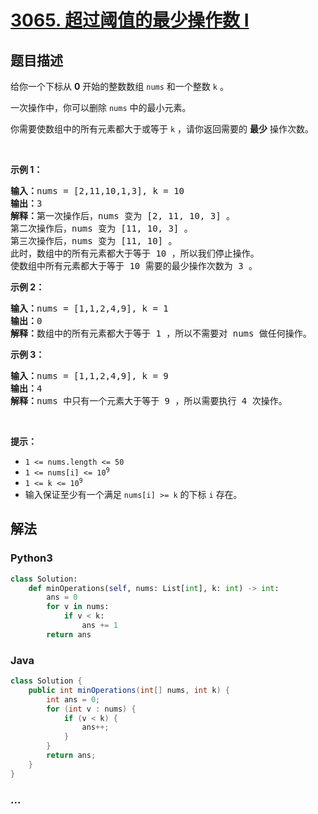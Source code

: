 # [3065. 超过阈值的最少操作数 I](https://leetcode.cn/problems/minimum-operations-to-exceed-threshold-value-i)



## 题目描述

<!-- 这里写题目描述 -->

<p>给你一个下标从 <b>0</b>&nbsp;开始的整数数组&nbsp;<code>nums</code>&nbsp;和一个整数&nbsp;<code>k</code>&nbsp;。</p>

<p>一次操作中，你可以删除 <code>nums</code>&nbsp;中的最小元素。</p>

<p>你需要使数组中的所有元素都大于或等于 <code>k</code>&nbsp;，请你返回需要的 <strong>最少</strong>&nbsp;操作次数。</p>

<p>&nbsp;</p>

<p><strong class="example">示例 1：</strong></p>

<pre>
<b>输入：</b>nums = [2,11,10,1,3], k = 10
<b>输出：</b>3
<b>解释：</b>第一次操作后，nums 变为 [2, 11, 10, 3] 。
第二次操作后，nums 变为 [11, 10, 3] 。
第三次操作后，nums 变为 [11, 10] 。
此时，数组中的所有元素都大于等于 10 ，所以我们停止操作。
使数组中所有元素都大于等于 10 需要的最少操作次数为 3 。
</pre>

<p><strong class="example">示例 2：</strong></p>

<pre>
<b>输入：</b>nums = [1,1,2,4,9], k = 1
<b>输出：</b>0
<b>解释：</b>数组中的所有元素都大于等于 1 ，所以不需要对 nums 做任何操作。</pre>

<p><strong class="example">示例 3：</strong></p>

<pre>
<b>输入：</b>nums = [1,1,2,4,9], k = 9
<b>输出：</b>4
<b>解释：</b>nums 中只有一个元素大于等于 9 ，所以需要执行 4 次操作。
</pre>

<p>&nbsp;</p>

<p><strong>提示：</strong></p>

<ul>
	<li><code>1 &lt;= nums.length &lt;= 50</code></li>
	<li><code>1 &lt;= nums[i] &lt;= 10<sup>9</sup></code></li>
	<li><code>1 &lt;= k &lt;= 10<sup>9</sup></code></li>
	<li>输入保证至少有一个满足&nbsp;<code>nums[i] &gt;= k</code>&nbsp;的下标&nbsp;<code>i</code>&nbsp;存在。</li>
</ul>


## 解法

<!-- 这里可写通用的实现逻辑 -->

<!-- tabs:start -->

### **Python3**

<!-- 这里可写当前语言的特殊实现逻辑 -->

```python
class Solution:
    def minOperations(self, nums: List[int], k: int) -> int:
        ans = 0
        for v in nums:
            if v < k:
                ans += 1
        return ans
```

### **Java**

<!-- 这里可写当前语言的特殊实现逻辑 -->

```java
class Solution {
    public int minOperations(int[] nums, int k) {
        int ans = 0;
        for (int v : nums) {
            if (v < k) {
                ans++;
            }
        }
        return ans;
    }
}
```

### **...**

```

```

<!-- tabs:end -->
